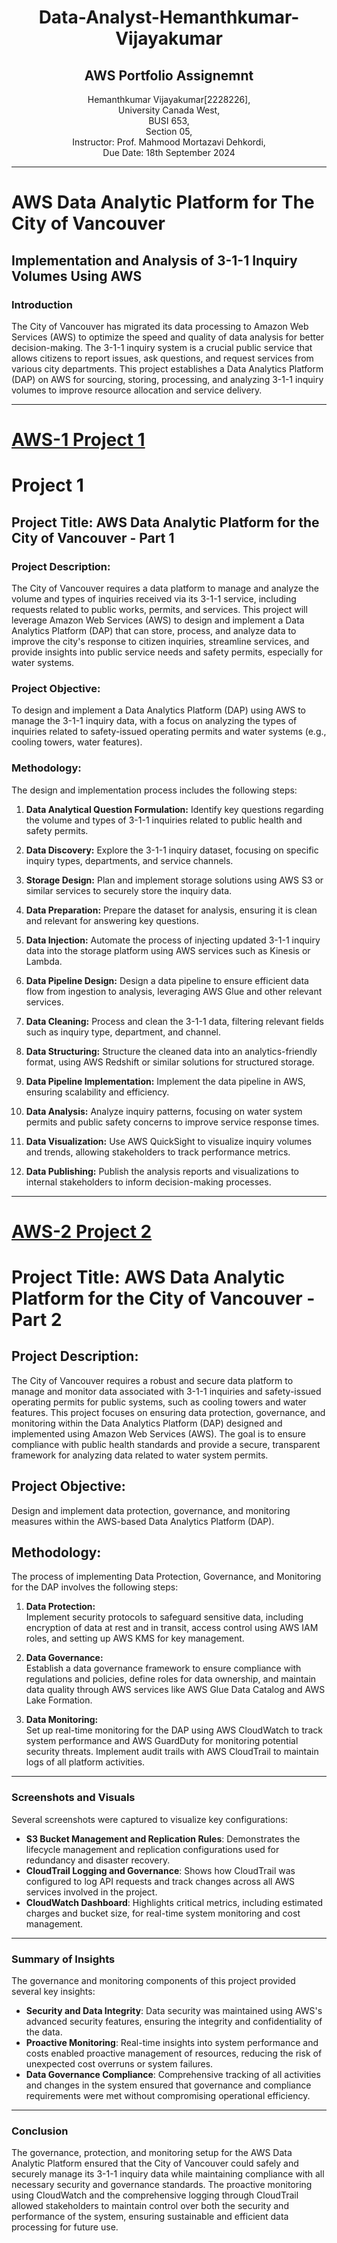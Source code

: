<h1 style="text-align: center;">Data-Analyst-Hemanthkumar-Vijayakumar</h1>
<h2 align="center">AWS Portfolio Assignemnt</h2>
<p align="center">
Hemanthkumar Vijayakumar[2228226], <br>
University Canada West, <br>
BUSI 653, <br>
Section 05, <br>
Instructor: Prof. Mahmood Mortazavi Dehkordi, <br>
Due Date: 18th September 2024 <br>
</p>







---
# AWS Data Analytic Platform for The City of Vancouver

## Implementation and Analysis of 3-1-1 Inquiry Volumes Using AWS

### Introduction
The City of Vancouver has migrated its data processing to Amazon Web Services (AWS) to optimize the speed and quality of data analysis for better decision-making. The 3-1-1 inquiry system is a crucial public service that allows citizens to report issues, ask questions, and request services from various city departments. This project establishes a Data Analytics Platform (DAP) on AWS for sourcing, storing, processing, and analyzing 3-1-1 inquiry volumes to improve resource allocation and service delivery.

---
# [AWS-1 Project 1](https://hemanth410792.github.io/projectpart1/)

# Project 1

## Project Title: AWS Data Analytic Platform for the City of Vancouver - Part 1

### Project Description:
The City of Vancouver requires a data platform to manage and analyze the volume and types of inquiries received via its 3-1-1 service, including requests related to public works, permits, and services. This project will leverage Amazon Web Services (AWS) to design and implement a Data Analytics Platform (DAP) that can store, process, and analyze data to improve the city's response to citizen inquiries, streamline services, and provide insights into public service needs and safety permits, especially for water systems.

### Project Objective:
To design and implement a Data Analytics Platform (DAP) using AWS to manage the 3-1-1 inquiry data, with a focus on analyzing the types of inquiries related to safety-issued operating permits and water systems (e.g., cooling towers, water features).

### Methodology:
The design and implementation process includes the following steps:

1. **Data Analytical Question Formulation:** Identify key questions regarding the volume and types of 3-1-1 inquiries related to public health and safety permits.
   
2. **Data Discovery:** Explore the 3-1-1 inquiry dataset, focusing on specific inquiry types, departments, and service channels.
   
3. **Storage Design:** Plan and implement storage solutions using AWS S3 or similar services to securely store the inquiry data.
   
4. **Data Preparation:** Prepare the dataset for analysis, ensuring it is clean and relevant for answering key questions.
   
5. **Data Injection:** Automate the process of injecting updated 3-1-1 inquiry data into the storage platform using AWS services such as Kinesis or Lambda.

6. **Data Pipeline Design:** Design a data pipeline to ensure efficient data flow from ingestion to analysis, leveraging AWS Glue and other relevant services.

7. **Data Cleaning:** Process and clean the 3-1-1 data, filtering relevant fields such as inquiry type, department, and channel.

8. **Data Structuring:** Structure the cleaned data into an analytics-friendly format, using AWS Redshift or similar solutions for structured storage.

9. **Data Pipeline Implementation:** Implement the data pipeline in AWS, ensuring scalability and efficiency.

10. **Data Analysis:** Analyze inquiry patterns, focusing on water system permits and public safety concerns to improve service response times.

11. **Data Visualization:** Use AWS QuickSight to visualize inquiry volumes and trends, allowing stakeholders to track performance metrics.

12. **Data Publishing:** Publish the analysis reports and visualizations to internal stakeholders to inform decision-making processes.


---
# [AWS-2 Project 2](https://hemanth410792.github.io/Projectpart-2/) 

# Project Title: AWS Data Analytic Platform for the City of Vancouver - Part 2

## Project Description:
The City of Vancouver requires a robust and secure data platform to manage and monitor data associated with 3-1-1 inquiries and safety-issued operating permits for public systems, such as cooling towers and water features. This project focuses on ensuring data protection, governance, and monitoring within the Data Analytics Platform (DAP) designed and implemented using Amazon Web Services (AWS). The goal is to ensure compliance with public health standards and provide a secure, transparent framework for analyzing data related to water system permits.

## Project Objective:
Design and implement data protection, governance, and monitoring measures within the AWS-based Data Analytics Platform (DAP).

## Methodology:
The process of implementing Data Protection, Governance, and Monitoring for the DAP involves the following steps:

1. **Data Protection:**  
   Implement security protocols to safeguard sensitive data, including encryption of data at rest and in transit, access control using AWS IAM roles, and setting up AWS KMS for key management.

2. **Data Governance:**  
   Establish a data governance framework to ensure compliance with regulations and policies, define roles for data ownership, and maintain data quality through AWS services like AWS Glue Data Catalog and AWS Lake Formation.

3. **Data Monitoring:**  
   Set up real-time monitoring for the DAP using AWS CloudWatch to track system performance and AWS GuardDuty for monitoring potential security threats. Implement audit trails with AWS CloudTrail to maintain logs of all platform activities.

---  
### Screenshots and Visuals
Several screenshots were captured to visualize key configurations:
- **S3 Bucket Management and Replication Rules**: Demonstrates the lifecycle management and replication configurations used for redundancy and disaster recovery.
- **CloudTrail Logging and Governance**: Shows how CloudTrail was configured to log API requests and track changes across all AWS services involved in the project.
- **CloudWatch Dashboard**: Highlights critical metrics, including estimated charges and bucket size, for real-time system monitoring and cost management.

---
### Summary of Insights
The governance and monitoring components of this project provided several key insights:
- **Security and Data Integrity**: Data security was maintained using AWS's advanced security features, ensuring the integrity and confidentiality of the data.
- **Proactive Monitoring**: Real-time insights into system performance and costs enabled proactive management of resources, reducing the risk of unexpected cost overruns or system failures.
- **Data Governance Compliance**: Comprehensive tracking of all activities and changes in the system ensured that governance and compliance requirements were met without compromising operational efficiency.

---
### Conclusion
The governance, protection, and monitoring setup for the AWS Data Analytic Platform ensured that the City of Vancouver could safely and securely manage its 3-1-1 inquiry data while maintaining compliance with all necessary security and governance standards. The proactive monitoring using CloudWatch and the comprehensive logging through CloudTrail allowed stakeholders to maintain control over both the security and performance of the system, ensuring sustainable and efficient data processing for future use.






